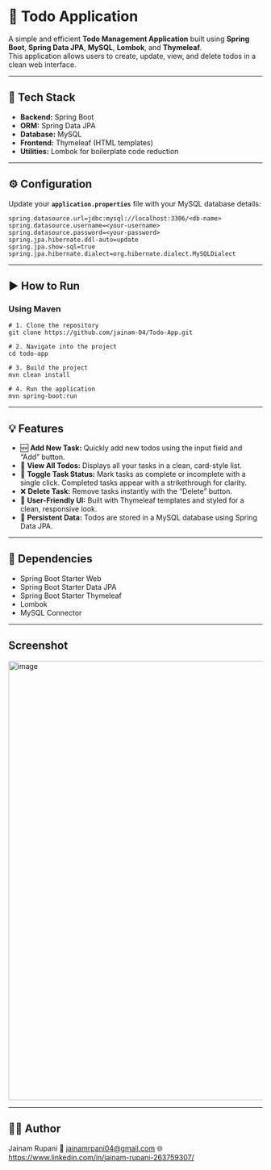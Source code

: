 # 📝 Todo Application

A simple and efficient **Todo Management Application** built using **Spring Boot**, **Spring Data JPA**, **MySQL**, **Lombok**, and **Thymeleaf**.  
This application allows users to create, update, view, and delete todos in a clean web interface.

---

## 🚀 Tech Stack

- **Backend:** Spring Boot  
- **ORM:** Spring Data JPA  
- **Database:** MySQL  
- **Frontend:** Thymeleaf (HTML templates)  
- **Utilities:** Lombok for boilerplate code reduction  

---

## ⚙️ Configuration

Update your **`application.properties`** file with your MySQL database details:

```properties
spring.datasource.url=jdbc:mysql://localhost:3306/<db-name>
spring.datasource.username=<your-username>
spring.datasource.password=<your-password>
spring.jpa.hibernate.ddl-auto=update
spring.jpa.show-sql=true
spring.jpa.hibernate.dialect=org.hibernate.dialect.MySQLDialect
```

---

## ▶️ How to Run

### Using Maven

```
# 1. Clone the repository
git clone https://github.com/jainam-04/Todo-App.git

# 2. Navigate into the project
cd todo-app

# 3. Build the project
mvn clean install

# 4. Run the application
mvn spring-boot:run
```

---

## 💡 Features

- 🆕 **Add New Task:** Quickly add new todos using the input field and “Add” button.  
- 👀 **View All Todos:** Displays all your tasks in a clean, card-style list.  
- 🔁 **Toggle Task Status:** Mark tasks as complete or incomplete with a single click. Completed tasks appear with a strikethrough for clarity.  
- ❌ **Delete Task:** Remove tasks instantly with the “Delete” button.  
- 🎨 **User-Friendly UI:** Built with Thymeleaf templates and styled for a clean, responsive look.  
- 💾 **Persistent Data:** Todos are stored in a MySQL database using Spring Data JPA.  

---

## 🧰 Dependencies

- Spring Boot Starter Web
- Spring Boot Starter Data JPA
- Spring Boot Starter Thymeleaf
- Lombok
- MySQL Connector

---

## Screenshot

<img width="1919" height="871" alt="image" src="https://github.com/user-attachments/assets/9c698dbf-8377-45f0-b128-b8af6c336808" />

---

## 👨‍💻 Author

Jainam Rupani
📧 jainamrpani04@gmail.com
🌐 https://www.linkedin.com/in/jainam-rupani-263759307/
